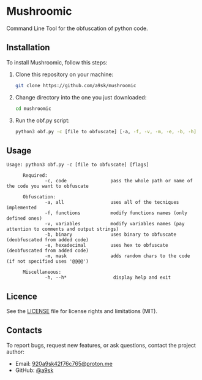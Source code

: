 # Mushroomic

Command Line Tool for the obfuscation of python code.

## Installation

To install Mushroomic, follow this steps:

1. Clone this repository on your machine: 
   ```bash
   git clone https://github.com/a9sk/mushroomic
   ```
2. Change directory into the one you just downloaded:
   ```bash
   cd mushroomic
   ```
3. Run the obf.py script:
   ```bash
   python3 obf.py -c [file to obfuscate] [-a, -f, -v, -m, -e, -b, -h]
   ```

## Usage

    Usage: python3 obf.py -c [file to obfuscate] [flags]

          Required:
                  -c, code                pass the whole path or name of the code you want to obfuscate
  
          Obfuscation:
                  -a, all                 uses all of the tecniques implemented
                  -f, functions           modify functions names (only defined ones)
                  -v, variables           modify variables names (pay attention to comments and output strings)
                  -b, binary              uses binary to obfuscate (deobfuscated from added code)
                  -e, hexadecimal         uses hex to obfuscate (deobfuscated from added code) 
                  -m, mask                adds random chars to the code (if not specified uses '@@@@')
          
          Miscellaneous:
                  -h, --h*                 display help and exit 

                  
## Licence

See the [LICENSE](LICENSE.md) file for license rights and limitations (MIT).

## Contacts

To report bugs, request new features, or ask questions, contact the project author:

- Email: 920a9sk42f76c765@proton.me
- GitHub: [@a9sk](https://github.com/a9sk)
